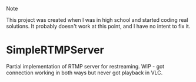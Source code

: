 > [!NOTE]
> This project was created when I was in high school and started coding real
>  solutions. It probably doesn't work at this point, and I have no intent to
>  fix it.

# SimpleRTMPServer
Partial implementation of RTMP server for restreaming. WIP - got connection working in both ways but never got playback in VLC.